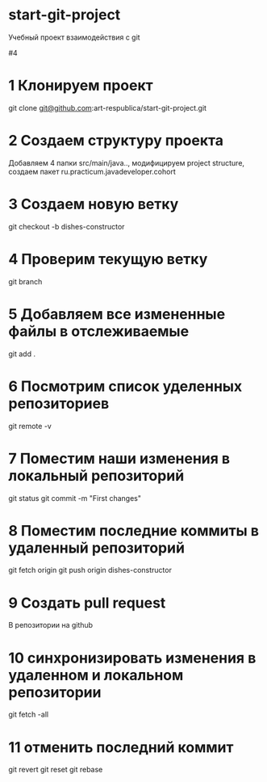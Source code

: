 # start-git-project
Учебный проект взаимодействия с git

#4

# 1 Клонируем проект
git clone git@github.com:art-respublica/start-git-project.git

# 2 Создаем структуру проекта
Добавляем 4 папки src/main/java..,
модифицируем project structure,
создаем пакет ru.practicum.javadeveloper.cohort

# 3 Создаем новую ветку
git checkout -b dishes-constructor

# 4 Проверим текущую ветку
git branch

# 5 Добавляем все измененные файлы в отслеживаемые
git add .

# 6 Посмотрим список уделенных репозиториев
git remote -v

# 7 Поместим наши изменения в локальный репозиторий
git status
git commit -m "First changes"

# 8 Поместим последние коммиты в удаленный репозиторий
git fetch origin
git push origin dishes-constructor

# 9 Создать pull request
В репозитории на github

# 10 синхронизировать изменения в удаленном и локальном репозитории
git fetch -all

# 11 отменить последний коммит
git revert
git reset
git rebase 
